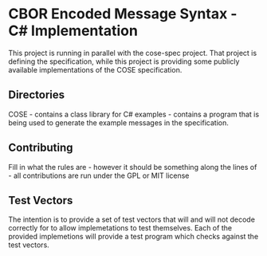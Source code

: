 # CBOR Encoded Message Syntax - C# Implementation

This project is running in parallel with the cose-spec project.  That project is defining the specification, while this project is providing some publicly available implementations of the COSE specification.

## Directories

COSE - contains a class library for C# 
examples - contains a program that is being used to generate the example messages in the specification.

## Contributing

Fill in what the rules are - however it should be something along the lines of - all contributions are run under the GPL or MIT license

##  Test Vectors

The intention is to provide a set of test vectors that will and will not decode correctly for to allow implemetations to test themselves.  Each of the provided implemetions will provide a test program which checks against the test vectors.

